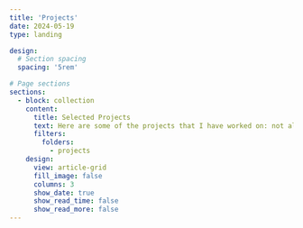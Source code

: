 ```yaml
---
title: 'Projects'
date: 2024-05-19
type: landing

design:
  # Section spacing
  spacing: '5rem'

# Page sections
sections:
  - block: collection
    content:
      title: Selected Projects
      text: Here are some of the projects that I have worked on: not all of them are physics related. 
      filters:
        folders:
          - projects
    design:
      view: article-grid
      fill_image: false
      columns: 3
      show_date: true
      show_read_time: false
      show_read_more: false
---
```

